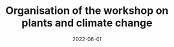 ---
external_link: ""
image:
  focal_point: Smart
summary: "Organiser of the international workshop hosted by the BPMP research unit"
date: "2022-06-01"
title: Organisation of the workshop on plants and climate change
---